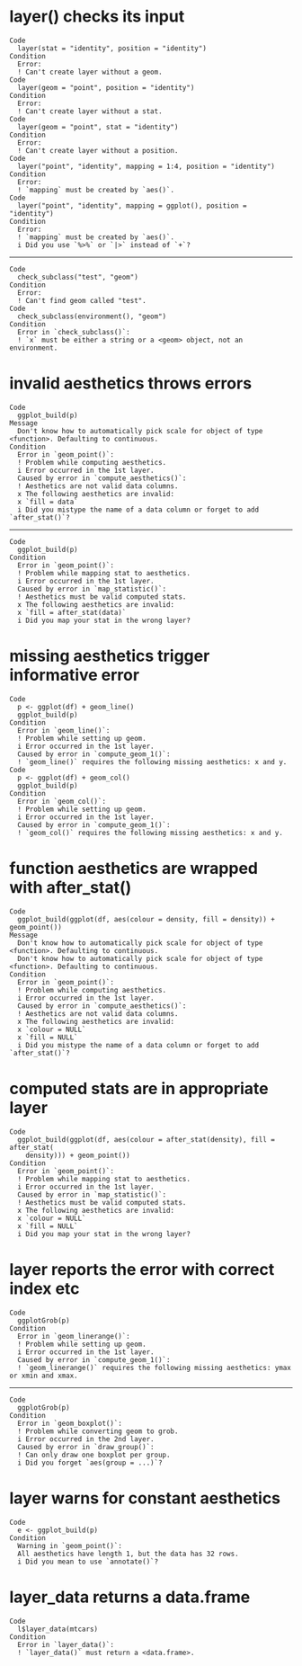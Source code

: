 # layer() checks its input

    Code
      layer(stat = "identity", position = "identity")
    Condition
      Error:
      ! Can't create layer without a geom.
    Code
      layer(geom = "point", position = "identity")
    Condition
      Error:
      ! Can't create layer without a stat.
    Code
      layer(geom = "point", stat = "identity")
    Condition
      Error:
      ! Can't create layer without a position.
    Code
      layer("point", "identity", mapping = 1:4, position = "identity")
    Condition
      Error:
      ! `mapping` must be created by `aes()`.
    Code
      layer("point", "identity", mapping = ggplot(), position = "identity")
    Condition
      Error:
      ! `mapping` must be created by `aes()`.
      i Did you use `%>%` or `|>` instead of `+`?

---

    Code
      check_subclass("test", "geom")
    Condition
      Error:
      ! Can't find geom called "test".
    Code
      check_subclass(environment(), "geom")
    Condition
      Error in `check_subclass()`:
      ! `x` must be either a string or a <geom> object, not an environment.

# invalid aesthetics throws errors

    Code
      ggplot_build(p)
    Message
      Don't know how to automatically pick scale for object of type <function>. Defaulting to continuous.
    Condition
      Error in `geom_point()`:
      ! Problem while computing aesthetics.
      i Error occurred in the 1st layer.
      Caused by error in `compute_aesthetics()`:
      ! Aesthetics are not valid data columns.
      x The following aesthetics are invalid:
      x `fill = data`
      i Did you mistype the name of a data column or forget to add `after_stat()`?

---

    Code
      ggplot_build(p)
    Condition
      Error in `geom_point()`:
      ! Problem while mapping stat to aesthetics.
      i Error occurred in the 1st layer.
      Caused by error in `map_statistic()`:
      ! Aesthetics must be valid computed stats.
      x The following aesthetics are invalid:
      x `fill = after_stat(data)`
      i Did you map your stat in the wrong layer?

# missing aesthetics trigger informative error

    Code
      p <- ggplot(df) + geom_line()
      ggplot_build(p)
    Condition
      Error in `geom_line()`:
      ! Problem while setting up geom.
      i Error occurred in the 1st layer.
      Caused by error in `compute_geom_1()`:
      ! `geom_line()` requires the following missing aesthetics: x and y.
    Code
      p <- ggplot(df) + geom_col()
      ggplot_build(p)
    Condition
      Error in `geom_col()`:
      ! Problem while setting up geom.
      i Error occurred in the 1st layer.
      Caused by error in `compute_geom_1()`:
      ! `geom_col()` requires the following missing aesthetics: x and y.

# function aesthetics are wrapped with after_stat()

    Code
      ggplot_build(ggplot(df, aes(colour = density, fill = density)) + geom_point())
    Message
      Don't know how to automatically pick scale for object of type <function>. Defaulting to continuous.
      Don't know how to automatically pick scale for object of type <function>. Defaulting to continuous.
    Condition
      Error in `geom_point()`:
      ! Problem while computing aesthetics.
      i Error occurred in the 1st layer.
      Caused by error in `compute_aesthetics()`:
      ! Aesthetics are not valid data columns.
      x The following aesthetics are invalid:
      x `colour = NULL`
      x `fill = NULL`
      i Did you mistype the name of a data column or forget to add `after_stat()`?

# computed stats are in appropriate layer

    Code
      ggplot_build(ggplot(df, aes(colour = after_stat(density), fill = after_stat(
        density))) + geom_point())
    Condition
      Error in `geom_point()`:
      ! Problem while mapping stat to aesthetics.
      i Error occurred in the 1st layer.
      Caused by error in `map_statistic()`:
      ! Aesthetics must be valid computed stats.
      x The following aesthetics are invalid:
      x `colour = NULL`
      x `fill = NULL`
      i Did you map your stat in the wrong layer?

# layer reports the error with correct index etc

    Code
      ggplotGrob(p)
    Condition
      Error in `geom_linerange()`:
      ! Problem while setting up geom.
      i Error occurred in the 1st layer.
      Caused by error in `compute_geom_1()`:
      ! `geom_linerange()` requires the following missing aesthetics: ymax or xmin and xmax.

---

    Code
      ggplotGrob(p)
    Condition
      Error in `geom_boxplot()`:
      ! Problem while converting geom to grob.
      i Error occurred in the 2nd layer.
      Caused by error in `draw_group()`:
      ! Can only draw one boxplot per group.
      i Did you forget `aes(group = ...)`?

# layer warns for constant aesthetics

    Code
      e <- ggplot_build(p)
    Condition
      Warning in `geom_point()`:
      All aesthetics have length 1, but the data has 32 rows.
      i Did you mean to use `annotate()`?

# layer_data returns a data.frame

    Code
      l$layer_data(mtcars)
    Condition
      Error in `layer_data()`:
      ! `layer_data()` must return a <data.frame>.

